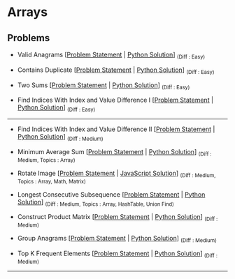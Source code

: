 # Arrays

## Problems 

- Valid Anagrams [[Problem Statement](https://leetcode.com/problems/valid-anagram/) | [Python Solution](/CompetitiveProgramming/Arrays/validAnagram.py)] <sub> (Diff : Easy)</sub> 

- Contains Duplicate [[Problem Statement](https://leetcode.com/problems/contains-duplicate/) | [Python Solution](/CompetitiveProgramming/Arrays/containsDuplicate.py)] <sub> (Diff : Easy)</sub> 

- Two Sums [[Problem Statement](https://leetcode.com/problems/two-sum/) | [Python Solution](/CompetitiveProgramming/Arrays/twoSum.py)] <sub> (Diff : Easy)</sub> 

- Find Indices With Index and Value Difference I [[Problem Statement](https://leetcode.com/problems/find-indices-with-index-and-value-difference-i) | [Python Solution](/CompetitiveProgramming/Arrays/Find%20Indices%20With%20Index%20and%20Value%20Difference%20I.py)] <sub> (Diff : Easy)</sub> 

---

- Find Indices With Index and Value Difference II [[Problem Statement](https://leetcode.com/problems/find-indices-with-index-and-value-difference-ii/description/) | [Python Solution](/CompetitiveProgramming/Arrays/Find%20Indices%20With%20Index%20and%20Value%20Difference%20II.py)] <sub> (Diff : Medium)</sub> 

- Minimum Average Sum [[Problem Statement](https://leetcode.com/problems/minimum-average-difference/) | [Python Solution](/CompetitiveProgramming/Arrays/minimumAverageSum.py)] <sub> (Diff : Medium, Topics : Array)</sub> 

- Rotate Image [[Problem Statement](https://leetcode.com/problems/rotate-image/) | [JavaScript Solution](/CompetitiveProgramming/Arrays/rotateImage.js)] <sub> (Diff : Medium, Topics : Array, Math, Matrix)</sub> 

- Longest Consecutive Subsequence [[Problem Statement](https://leetcode.com/problems/longest-consecutive-sequence/description/) | [Python Solution](/CompetitiveProgramming/Arrays/longestConsecutiveSubsequence/longestConsecutiveSubsequence.py)] <sub> (Diff : Medium, Topics : Array, HashTable, Union Find)</sub> 

- Construct Product Matrix [[Problem Statement](https://leetcode.com/problems/construct-product-matrix/description/) | [Python Solution](/CompetitiveProgramming/Arrays/constructProductMatrix.py)] <sub> (Diff : Medium)</sub> 

- Group Anagrams [[Problem Statement](https://leetcode.com/problems/group-anagrams/) | [Python Solution](/CompetitiveProgramming/Arrays/groupAnagrams.py)] <sub> (Diff : Medium)</sub> 

- Top K Frequent Elements [[Problem Statement](https://leetcode.com/problems/top-k-frequent-elements/) | [Python Solution](/CompetitiveProgramming/Arrays/topKFrequentElements.py)] <sub> (Diff : Medium)</sub> 


---